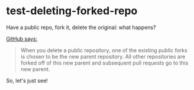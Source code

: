 # test-deleting-forked-repo
Have a public repo, fork it, delete the original: what happens?

[GitHub says:](https://help.github.com/articles/what-happens-to-forks-when-a-repository-is-deleted-or-changes-visibility/)
> When you delete a public repository, one of the existing public forks is chosen to be the new parent repository. All other repositories are forked off of this new parent and subsequent pull requests go to this new parent.

So, let's just see!
